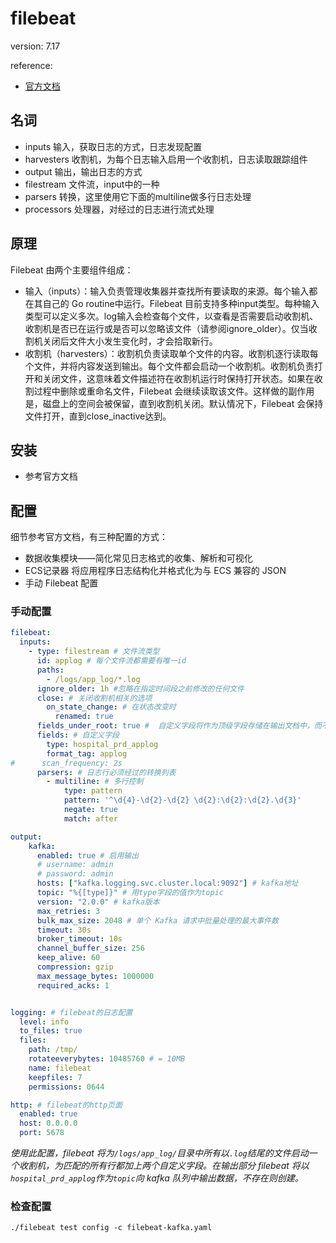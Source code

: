 # filebeat

version: 7.17

reference:

- [官方文档](https://www.elastic.co/guide/en/beats/filebeat/current/index.html)


## 名词

- inputs       输入，获取日志的方式，日志发现配置
- harvesters   收割机，为每个日志输入启用一个收割机，日志读取跟踪组件
- output       输出，输出日志的方式
- filestream   文件流，input中的一种
- parsers      转换，这里使用它下面的multiline做多行日志处理
- processors   处理器，对经过的日志进行流式处理


## 原理 

Filebeat 由两个主要组件组成：

- 输入（inputs）：输入负责管理收集器并查找所有要读取的来源。每个输入都在其自己的 Go routine中运行。Filebeat 目前支持多种input类型。每种输入类型可以定义多次。log输入会检查每个文件，以查看是否需要启动收割机、收割机是否已在运行或是否可以忽略该文件（请参阅ignore_older）。仅当收割机关闭后文件大小发生变化时，才会拾取新行。
- 收割机（harvesters）：收割机负责读取单个文件的内容。收割机逐行读取每个文件，并将内容发送到输出。每个文件都会启动一个收割机。收割机负责打开和关闭文件，这意味着文件描述符在收割机运行时保持打开状态。如果在收割过程中删除或重命名文件，Filebeat 会继续读取该文件。这样做的副作用是，磁盘上的空间会被保留，直到收割机关闭。默认情况下，Filebeat 会保持文件打开，直到close_inactive达到。



## 安装

- 参考官方文档

## 配置

细节参考官方文档，有三种配置的方式：

- 数据收集模块——简化常见日志格式的收集、解析和可视化
- ECS记录器 将应用程序日志结构化并格式化为与 ECS 兼容的 JSON
- 手动 Filebeat 配置

### 手动配置

```yaml
filebeat:
  inputs:
    - type: filestream # 文件流类型
      id: applog # 每个文件流都需要有唯一id
      paths:
        - /logs/app_log/*.log
      ignore_older: 1h #忽略在指定时间段之前修改的任何文件
      close: # 关闭收割机相关的选项
        on_state_change: # 在状态改变时
          renamed: true
      fields_under_root: true #  自定义字段将作为顶级字段存储在输出文档中，而不是分组到fields子词典下
      fields: # 自定义字段
        type: hospital_prd_applog
        format_tag: applog
#      scan_frequency: 2s
      parsers: # 日志行必须经过的转换列表
        - multiline: # 多行控制
            type: pattern
            pattern: '^\d{4}-\d{2}-\d{2} \d{2}:\d{2}:\d{2}.\d{3}'
            negate: true
            match: after

output:
    kafka:
      enabled: true # 启用输出
      # username: admin
      # password: admin
      hosts: ["kafka.logging.svc.cluster.local:9092"] # kafka地址
      topic: "%{[type]}" # 用type字段的值作为topic
      version: "2.0.0" # kafka版本
      max_retries: 3
      bulk_max_size: 2048 # 单个 Kafka 请求中批量处理的最大事件数
      timeout: 30s
      broker_timeout: 10s
      channel_buffer_size: 256
      keep_alive: 60
      compression: gzip
      max_message_bytes: 1000000
      required_acks: 1


logging: # filebeat的日志配置
  level: info
  to_files: true
  files:
    path: /tmp/
    rotateeverybytes: 10485760 # = 10MB
    name: filebeat
    keepfiles: 7
    permissions: 0644

http: # filebeat的http页面
  enabled: true
  host: 0.0.0.0
  port: 5678
```

*使用此配置，filebeat 将为`/logs/app_log/`目录中所有以`.log`结尾的文件启动一个收割机，为匹配的所有行都加上两个自定义字段。在输出部分 filebeat 将以`hospital_prd_applog`作为`topic`向 kafka 队列中输出数据，不存在则创建。*

### 检查配置

```shell
./filebeat test config -c filebeat-kafka.yaml
```
